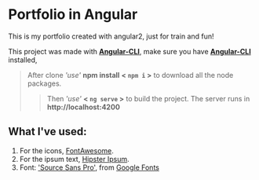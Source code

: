 # Portfolio in Angular

This is my portfolio created with angular2, just for train and fun!

This project was made with [**Angular-CLI**](https://cli.angular.io/), make sure you have [**Angular-CLI**](https://cli.angular.io/) installed,
> After clone *'use'* **npm install** **< `npm i` >** to download all the node packages.
>> Then *'use'* **< `ng serve` >** to build the project. 
>> The server runs in **http://localhost:4200**

## What I've used:

1. For the icons, [FontAwesome](http://fontawesome.io/).
2. For the ipsum text, [Hipster Ipsum](https://hipsum.co/).
3. Font: ['Source Sans Pro'](https://fonts.googleapis.com/css?family=Source+Sans+Pro), from [Google Fonts](https://fonts.google.com/)